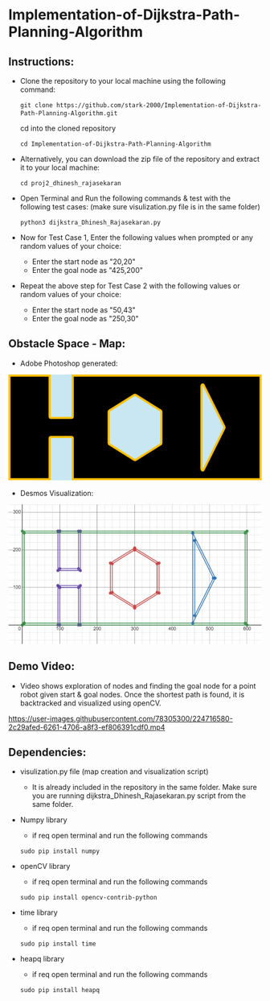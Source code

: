 # Implementation-of-Dijkstra-Path-Planning-Algorithm


## Instructions:
- Clone the repository to your local machine using the following command:
    ``` 
    git clone https://github.com/stark-2000/Implementation-of-Dijkstra-Path-Planning-Algorithm.git
    ```
    cd into the cloned repository
    ```
    cd Implementation-of-Dijkstra-Path-Planning-Algorithm
    ```

- Alternatively, you can download the zip file of the repository and extract it to your local machine:
    ```
    cd proj2_dhinesh_rajasekaran
    ```

- Open Terminal and Run the following commands & test with the following test cases: (make sure visulization.py file is in the same folder)
    ```
    python3 dijkstra_Dhinesh_Rajasekaran.py
    ```
- Now for Test Case 1, Enter the following values when prompted or any random values of your choice:
    - Enter the start node as "20,20"
    - Enter the goal node as "425,200"

- Repeat the above step for Test Case 2 with the following values or random values of your choice:
    - Enter the start node as "50,43"
    - Enter the goal node as "250,30"


## Obstacle Space - Map:
   - Adobe Photoshop generated:
   <p align="center">
   <img src="readme_image/Canvas.png" />
   </p>

   - Desmos Visualization:
   <p align="center">
   <img src="readme_image/Canvas_Desmos.png" />
   </p>
    

## Demo Video:
 - Video shows exploration of nodes and finding the goal node for a point robot given start & goal nodes. Once the shortest path is found, it is backtracked and visualized using openCV.
   
https://user-images.githubusercontent.com/78305300/224716580-2c29afed-6261-4706-a8f3-ef806391cdf0.mp4


## Dependencies:
 - visulization.py file (map creation and visualization script)
    - It is already included in the repository in the same folder. Make sure you are running dijkstra_Dhinesh_Rajasekaran.py script from the same folder.

 - Numpy library
    - if req open terminal and run the following commands
    ```
    sudo pip install numpy
    ```
- openCV library
    - if req open terminal and run the following commands
    ```
    sudo pip install opencv-contrib-python
    ```
- time library
    - if req open terminal and run the following commands
    ```
    sudo pip install time
    ```
- heapq library
    - if req open terminal and run the following commands
    ```
    sudo pip install heapq
    ```
